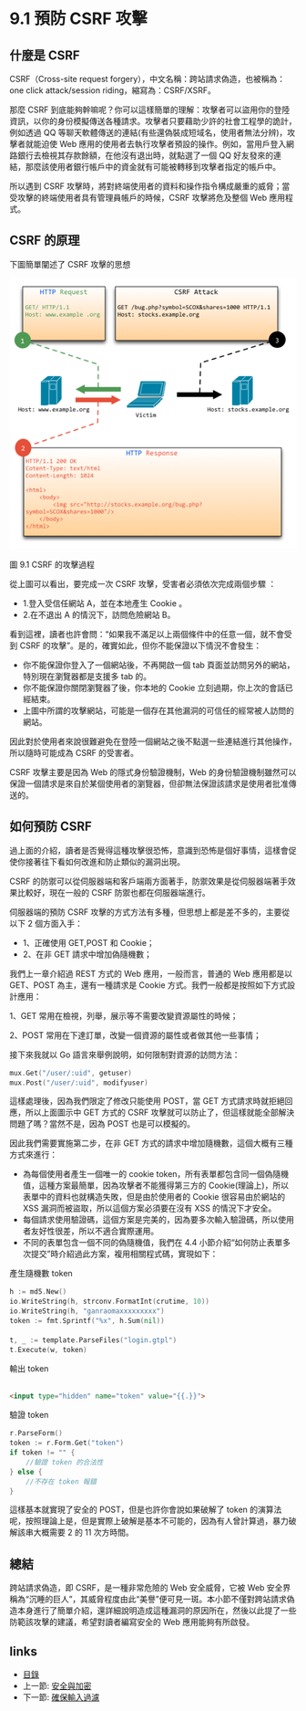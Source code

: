 # 9.1 預防 CSRF 攻擊

## 什麼是 CSRF

CSRF（Cross-site request forgery），中文名稱：跨站請求偽造，也被稱為：one click attack/session riding，縮寫為：CSRF/XSRF。

那麼 CSRF 到底能夠幹嘛呢？你可以這樣簡單的理解：攻擊者可以盜用你的登陸資訊，以你的身份模擬傳送各種請求。攻擊者只要藉助少許的社會工程學的詭計，例如透過 QQ 等聊天軟體傳送的連結(有些還偽裝成短域名，使用者無法分辨)，攻擊者就能迫使 Web 應用的使用者去執行攻擊者預設的操作。例如，當用戶登入網路銀行去檢視其存款餘額，在他沒有退出時，就點選了一個 QQ 好友發來的連結，那麼該使用者銀行帳戶中的資金就有可能被轉移到攻擊者指定的帳戶中。

所以遇到 CSRF 攻擊時，將對終端使用者的資料和操作指令構成嚴重的威脅；當受攻擊的終端使用者具有管理員帳戶的時候，CSRF 攻擊將危及整個 Web 應用程式。

## CSRF 的原理

下圖簡單闡述了 CSRF 攻擊的思想

![](images/9.1.csrf.png)

圖 9.1 CSRF 的攻擊過程

從上圖可以看出，要完成一次 CSRF 攻擊，受害者必須依次完成兩個步驟 ：

- 1.登入受信任網站 A，並在本地產生 Cookie 。
- 2.在不退出 A 的情況下，訪問危險網站 B。

看到這裡，讀者也許會問：“如果我不滿足以上兩個條件中的任意一個，就不會受到 CSRF 的攻擊”。是的，確實如此，但你不能保證以下情況不會發生：

- 你不能保證你登入了一個網站後，不再開啟一個 tab 頁面並訪問另外的網站，特別現在瀏覽器都是支援多 tab 的。
- 你不能保證你關閉瀏覽器了後，你本地的 Cookie 立刻過期，你上次的會話已經結束。
- 上圖中所謂的攻擊網站，可能是一個存在其他漏洞的可信任的經常被人訪問的網站。

因此對於使用者來說很難避免在登陸一個網站之後不點選一些連結進行其他操作，所以隨時可能成為 CSRF 的受害者。

CSRF 攻擊主要是因為 Web 的隱式身份驗證機制，Web 的身份驗證機制雖然可以保證一個請求是來自於某個使用者的瀏覽器，但卻無法保證該請求是使用者批准傳送的。

## 如何預防 CSRF
過上面的介紹，讀者是否覺得這種攻擊很恐怖，意識到恐怖是個好事情，這樣會促使你接著往下看如何改進和防止類似的漏洞出現。

CSRF 的防禦可以從伺服器端和客戶端兩方面著手，防禦效果是從伺服器端著手效果比較好，現在一般的 CSRF 防禦也都在伺服器端進行。

伺服器端的預防 CSRF 攻擊的方式方法有多種，但思想上都是差不多的，主要從以下 2 個方面入手：

- 1、正確使用 GET,POST 和 Cookie；
- 2、在非 GET 請求中增加偽隨機數；

我們上一章介紹過 REST 方式的 Web 應用，一般而言，普通的 Web 應用都是以 GET、POST 為主，還有一種請求是 Cookie 方式。我們一般都是按照如下方式設計應用：

1、GET 常用在檢視，列舉，展示等不需要改變資源屬性的時候；

2、POST 常用在下達訂單，改變一個資源的屬性或者做其他一些事情；

接下來我就以 Go 語言來舉例說明，如何限制對資源的訪問方法：

```Go
mux.Get("/user/:uid", getuser)
mux.Post("/user/:uid", modifyuser)
```

這樣處理後，因為我們限定了修改只能使用 POST，當 GET 方式請求時就拒絕回應，所以上面圖示中 GET 方式的 CSRF 攻擊就可以防止了，但這樣就能全部解決問題了嗎？當然不是，因為 POST 也是可以模擬的。

因此我們需要實施第二步，在非 GET 方式的請求中增加隨機數，這個大概有三種方式來進行：

- 為每個使用者產生一個唯一的 cookie token，所有表單都包含同一個偽隨機值，這種方案最簡單，因為攻擊者不能獲得第三方的 Cookie(理論上)，所以表單中的資料也就構造失敗，但是由於使用者的 Cookie 很容易由於網站的 XSS 漏洞而被盜取，所以這個方案必須要在沒有 XSS 的情況下才安全。
- 每個請求使用驗證碼，這個方案是完美的，因為要多次輸入驗證碼，所以使用者友好性很差，所以不適合實際運用。
- 不同的表單包含一個不同的偽隨機值，我們在 4.4 小節介紹“如何防止表單多次提交”時介紹過此方案，複用相關程式碼，實現如下：

產生隨機數 token

```Go
h := md5.New()
io.WriteString(h, strconv.FormatInt(crutime, 10))
io.WriteString(h, "ganraomaxxxxxxxxx")
token := fmt.Sprintf("%x", h.Sum(nil))

t, _ := template.ParseFiles("login.gtpl")
t.Execute(w, token)
```

輸出 token
```html

<input type="hidden" name="token" value="{{.}}">
```

驗證 token

```Go
r.ParseForm()
token := r.Form.Get("token")
if token != "" {
	//驗證 token 的合法性
} else {
	//不存在 token 報錯
}
```

這樣基本就實現了安全的 POST，但是也許你會說如果破解了 token 的演算法呢，按照理論上是，但是實際上破解是基本不可能的，因為有人曾計算過，暴力破解該串大概需要 2 的 11 次方時間。

## 總結
跨站請求偽造，即 CSRF，是一種非常危險的 Web 安全威脅，它被 Web 安全界稱為“沉睡的巨人”，其威脅程度由此“美譽”便可見一斑。本小節不僅對跨站請求偽造本身進行了簡單介紹，還詳細說明造成這種漏洞的原因所在，然後以此提了一些防範該攻擊的建議，希望對讀者編寫安全的 Web 應用能夠有所啟發。

## links
   * [目錄](preface.md)
   * 上一節: [安全與加密](09.0.md)
   * 下一節: [確保輸入過濾](09.2.md)
